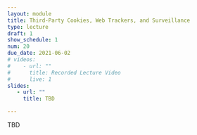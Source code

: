 ```yaml
---
layout: module
title: Third-Party Cookies, Web Trackers, and Surveillance
type: lecture
draft: 1
show_schedule: 1
num: 20
due_date: 2021-06-02
# videos: 
#    - url: ""
#      title: Recorded Lecture Video
#      live: 1
slides:
   - url: ""
     title: TBD

---
```


TBD